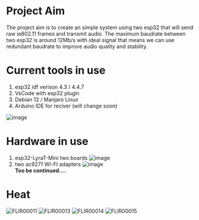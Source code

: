 # Project Aim
The project aim is to create an simple system using two esp32 that will send raw ie802.11 frames and transmit audio. The maximum baudrate between two esp32 is around 12Mb/s with ideal signal that means we can use redundant baudrate to improve audio quality and stability.

# Current tools in use
1. esp32 idf verison 4.3  / 4.4.7
2. VsCode with esp32 plugin 
3. Debian 12 / Manjaro Linux
4. Arduino IDE for reciver (will change soon)


![image](https://github.com/alex5250/esp32-audio-link/assets/20460747/d91e888e-87c4-4a95-a7c2-564e89cb32d0)

# Hardware in use
1. esp32-LyraT-Mini two boards 
![image](https://github.com/alex5250/esp32-audio-link/assets/20460747/08778d7e-7823-4540-8e08-22bcdcdfd98d)
2. two ac9271 WI-FI adapters
![image](https://github.com/alex5250/esp32-audio-link/assets/20460747/9e36528e-1b11-4a37-92ec-b4d6a931a7df)  
**Too be continued....**



# Heat

![FLIR00011](https://github.com/alex5250/esp32-audio-link/assets/20460747/eba5cde9-f688-4cee-9a1d-fb886a32e2fc)
![FLIR00013](https://github.com/alex5250/esp32-audio-link/assets/20460747/8296eb4e-c5eb-439b-a29f-440fc1dbcba2)
![FLIR00014](https://github.com/alex5250/esp32-audio-link/assets/20460747/45811378-9e17-43c4-a527-3ee5f2e37008)
![FLIR00015](https://github.com/alex5250/esp32-audio-link/assets/20460747/88fcb967-e99b-4aa8-97bd-2f8a65bd132a)